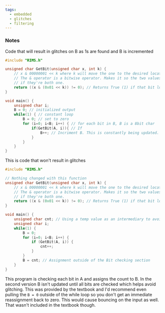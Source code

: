 ```yaml
---
tags:
  - embedded
  - glitches
  - filtering
---
```

### Notes

Code that will result in glitches on B as 1s are found and B is incremented
```C
#include "RIMS.h"

unsigned char GetBit(unsigned char x, int k) {
	// x & 00000001 << k where k will move the one to the desired location
	// The & operator is a bitwise operator. Makes it so the two values return one 
	// if they're both one.
	return ((x & (0x01 << k)) != 0); // Returns True (1) if that bit location is 1
}

void main() {
	unsigned char i;
	B = 0; // initialized output
	while(1) { // constant loop
		B = 0; // set to zero
		for (i=0; i<B; i++) { // for each bit in B, B is a 8bit char
			if(GetBit(A, i)){ // If 
				B++; // Incriment B. This is constantly being updated.
			}
		}
	}
}
```

This is code that won't result in glitches
```C
#include "RIMS.h"

// Nothing changed with this function
unsigned char GetBit(unsigned char x, int k) {
	// x & 00000001 << k where k will move the one to the desired location
	// The & operator is a bitwise operator. Makes it so the two values return one 
	// if they're both one.
	return ((x & (0x01 << k)) != 0); // Returns True (1) if that bit location is 1
}

void main() {
	unsigned char cnt; // Using a temp value as an intermediary to avoid glitches
	unsigned char i;
	while(1) {
		B = 0;
		for (i=0; i<B; i++) {
			if (GetBit(A, i)) {
				cnt++;
			}
		}
		B = cnt; // Assignment outside of the Bit checking section
	}
}
```

This program is checking each bit in A and assigns the count to B. In the second version B isn't updated until all bits are checked which helps avoid glitching. This was provided by the textbook and I'd recommend even pulling the `B = 0` outside of the while loop so you don't get an immediate reassignment back to zero. This would cause bouncing on the input as well. That wasn't included in the textbook though.